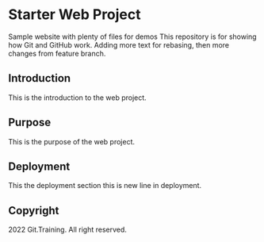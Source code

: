 # Starter Web Project

Sample website with plenty of files for demos
This repository is for showing how Git and GitHub work. Adding more text for rebasing, then more changes from feature branch.

## Introduction

This is the introduction to the web project.

## Purpose

This is the purpose of the web project.

## Deployment

This the deployment section
this is new line in deployment.
## Copyright

2022 Git.Training. All right reserved.